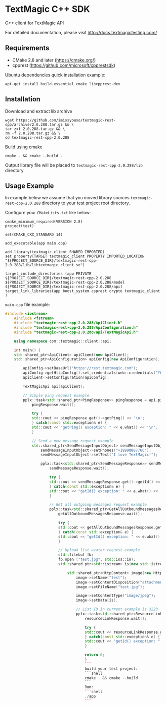 # TextMagic C++ SDK

C++ client for TextMagic API

For detailed documentation, please visit http://docs.textmagictesting.com/

## Requirements

* CMake 2.8 and later (https://cmake.org/)
* cpprest (https://github.com/microsoft/cpprestsdk)

Ubuntu dependencies quick installation example:
```shell
apt-get install build-essential cmake libcpprest-dev
```

## Installation

Download and extract lib archive
```shell
wget https://github.com/imissyouso/textmagic-rest-cpp/archive/2.0.288.tar.gz && \
tar zxf 2.0.288.tar.gz && \
rm -f 2.0.288.tar.gz && \
cd textmagic-rest-cpp-2.0.288
```
Build using cmake
```shell
cmake . && cmake --build .
```
Output library file will be placed to `textmagic-rest-cpp-2.0.288/lib` directory

## Usage Example
In example below we assume that you moved library sources `textmagic-rest-cpp-2.0.288` directory to your test project root directory.

Configure your `CMakeLists.txt` like below:
```shell
cmake_minimum_required(VERSION 2.8)
project(test)

set(CMAKE_CXX_STANDARD 14)

add_executable(app main.cpp)

add_library(textmagic_client SHARED IMPORTED)
set_property(TARGET textmagic_client PROPERTY IMPORTED_LOCATION "${PROJECT_SOURCE_DIR}/textmagic-rest-cpp-2.0.288/lib/libtextmagic_client.so")

target_include_directories (app PRIVATE ${PROJECT_SOURCE_DIR}/textmagic-rest-cpp-2.0.288 ${PROJECT_SOURCE_DIR}/textmagic-rest-cpp-2.0.288/model ${PROJECT_SOURCE_DIR}/textmagic-rest-cpp-2.0.288/api)
target_link_libraries(app boost_system cpprest crypto textmagic_client )
```

`main.cpp` file example:
```cpp
#include <iostream>
    #include <fstream>
    #include "textmagic-rest-cpp-2.0.288/ApiClient.h"
    #include "textmagic-rest-cpp-2.0.288/ApiConfiguration.h"
    #include "textmagic-rest-cpp-2.0.288/api/TextMagicApi.h"

    using namespace com::textmagic::client::api;

    int main() {
    std::shared_ptr<ApiClient> apiClient(new ApiClient);
    std::shared_ptr<ApiConfiguration> apiConfig(new ApiConfiguration);

        apiConfig->setBaseUrl("https://rest.textmagic.com");
        apiConfig->getHttpConfig().set_credentials(web::credentials("YOUR_NAME", "YOUR_PASSWORD"));
        apiClient->setConfiguration(apiConfig);

        TextMagicApi api(apiClient);

        // Simple ping request example
        pplx::task<std::shared_ptr<PingResponse>> pingResponse = api.ping();
            pingResponse.wait();

            try {
            std::cout << pingResponse.get()->getPing() << '\n';
            } catch(const std::exception& e) {
            std::cout << "getPing() exception: " << e.what() << '\n';
            }

            // Send a new message request example
            std::shared_ptr<SendMessageInputObject> sendMessageInputObject(new SendMessageInputObject);
                sendMessageInputObject->setPhones("+19998887766");
                sendMessageInputObject->setText("I love TextMagic!");

                pplx::task<std::shared_ptr<SendMessageResponse>> sendMessageResponse = api.sendMessage(sendMessageInputObject, false);
                    sendMessageResponse.wait();

                    try {
                    std::cout << sendMessageResponse.get()->getId() << '\n';
                    } catch(const std::exception& e) {
                    std::cout << "getId() exception: " << e.what() << '\n';
                    }

                    // Get all outgoing messages request example
                    pplx::task<std::shared_ptr<GetAllOutboundMessagesResponse>> getAllOutboundMessagesResponse = api.getAllOutboundMessages(boost::none, boost::none, boost::none);
                        getAllOutboundMessagesResponse.wait();

                        try {
                        std::cout << getAllOutboundMessagesResponse.get()->getResources()[0]->getId() << '\n';
                        } catch(const std::exception& e) {
                        std::cout << "getId() exception: " << e.what() << '\n';
                        }

                        // Upload list avatar request example
                        std::filebuf fb;
                        fb.open ("test.jpg", std::ios::in);
                        std::shared_ptr<std::istream> is(new std::istream(&fb));

                            std::shared_ptr<HttpContent> image(new HttpContent);
                                image->setName("test");
                                image->setContentDisposition("attachment");
                                image->setFileName("test.jpg");

                                image->setContentType("image/jpeg");
                                image->setData(is);

                                // List ID in current example is 3223
                                pplx::task<std::shared_ptr<ResourceLinkResponse>> resourceLinkResponse = api.uploadListAvatar(image, 3223);
                                    resourceLinkResponse.wait();

                                    try {
                                    std::cout << resourceLinkResponse.get()->getId() << '\n';
                                    } catch(const std::exception& e) {
                                    std::cout << "getId() exception: " << e.what() << '\n';
                                    }

                                    return 0;
                                    }
                                    ```
                                    build your test project:
                                    ```shell
                                    cmake . && cmake --build .
                                    ```
                                    Run:
                                    ```shell
                                    ./app
                                    ```
